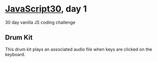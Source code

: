 # [JavaScript30](https://javascript30.com/), day 1
30 day vanilla JS coding challenge

## Drum Kit

This drum kit plays an associated audio file when keys are clicked on the keyboard.
